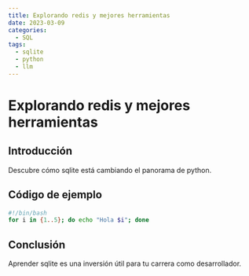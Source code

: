```yaml
---
title: Explorando redis y mejores herramientas
date: 2023-03-09
categories:
  - SQL
tags:
  - sqlite
  - python
  - llm
---
```


# Explorando redis y mejores herramientas

## Introducción

Descubre cómo sqlite está cambiando el panorama de python.

## Código de ejemplo

```bash
#!/bin/bash
for i in {1..5}; do echo "Hola $i"; done
```

## Conclusión

Aprender sqlite es una inversión útil para tu carrera como desarrollador.